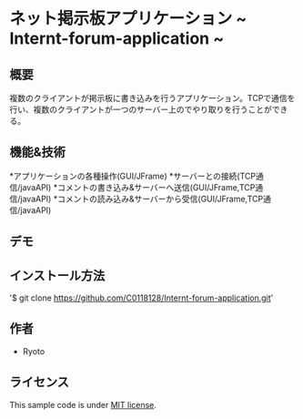 # ネット掲示板アプリケーション ~ Internt-forum-application ~

## 概要
複数のクライアントが掲示板に書き込みを行うアプリケーション。TCPで通信を行い、複数のクライアントが一つのサーバー上のでやり取りを行うことができる。

## 機能&技術
*アプリケーションの各種操作(GUI/JFrame)
*サーバーとの接続(TCP通信/javaAPI)
*コメントの書き込み&サーバーへ送信(GUI/JFrame,TCP通信/javaAPI)
*コメントの読み込み&サーバーから受信(GUI/JFrame,TCP通信/javaAPI)

## デモ

## インストール方法
'$ git clone https://github.com/C0118128/Internt-forum-application.git'

## 作者
* Ryoto

## ライセンス
This sample code is under [MIT license](https://en.wikipedia.org/wiki/MIT_License).
